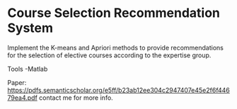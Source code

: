 # Course Selection Recommendation System
 Implement the K-means and Apriori methods to provide recommendations for the selection of elective courses according to the expertise group.
 
 Tools
 -Matlab
 
 Paper: https://pdfs.semanticscholar.org/e5ff/b23ab12ee304c2947407e45e2f6f44679ea4.pdf
 contact me for more info.
